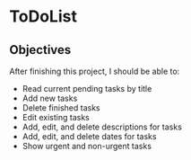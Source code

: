 # ToDoList

## Objectives

After finishing this project, I should be able to:

* Read current pending tasks by title
* Add new tasks
* Delete finished tasks
* Edit existing tasks
* Add, edit, and delete descriptions for tasks
* Add, edit, and delete dates for tasks
* Show urgent and non-urgent tasks
